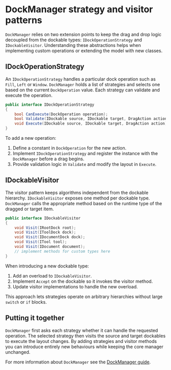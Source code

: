 # DockManager strategy and visitor patterns

`DockManager` relies on two extension points to keep the drag and drop logic decoupled from the dockable types:
`IDockOperationStrategy` and `IDockableVisitor`. Understanding these abstractions
helps when implementing custom operations or extending the model with new
classes.

## IDockOperationStrategy

An `IDockOperationStrategy` handles a particular dock operation such as
`Fill`, `Left` or `Window`. `DockManager` holds a list of strategies and
selects one based on the current `DockOperation` value. Each strategy can
validate and execute the operation.

```csharp
public interface IDockOperationStrategy
{
    bool CanExecute(DockOperation operation);
    bool Validate(IDockable source, IDockable target, DragAction action);
    void Execute(IDockable source, IDockable target, DragAction action);
}
```

To add a new operation:

1. Define a constant in `DockOperation` for the new action.
2. Implement `IDockOperationStrategy` and register the instance with the
   `DockManager` before a drag begins.
3. Provide validation logic in `Validate` and modify the layout in `Execute`.

## IDockableVisitor

The visitor pattern keeps algorithms independent from the dockable hierarchy.
`IDockableVisitor` exposes one method per dockable type. `DockManager` calls the
appropriate method based on the runtime type of the dragged or target item.

```csharp
public interface IDockableVisitor
{
    void Visit(IRootDock root);
    void Visit(IToolDock dock);
    void Visit(IDocumentDock dock);
    void Visit(ITool tool);
    void Visit(IDocument document);
    // implement methods for custom types here
}
```

When introducing a new dockable type:

1. Add an overload to `IDockableVisitor`.
2. Implement `Accept` on the dockable so it invokes the visitor method.
3. Update visitor implementations to handle the new overload.

This approach lets strategies operate on arbitrary hierarchies without large
`switch` or `if` blocks.

## Putting it together

`DockManager` first asks each strategy whether it can handle the requested
operation. The selected strategy then visits the source and target dockables to
execute the layout changes. By adding strategies and visitor methods you can
introduce entirely new behaviours while keeping the core manager unchanged.

For more information about `DockManager` see the
[DockManager guide](dock-manager-guide.md).
